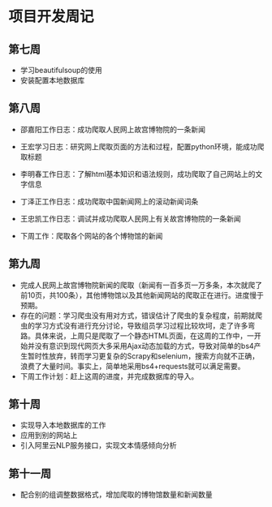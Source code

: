 # 项目开发周记

## 第七周

- 学习beautifulsoup的使用
- 安装配置本地数据库

## 第八周

- 邵嘉阳工作日志：成功爬取人民网上故宫博物院的一条新闻


- 王宏学习日志：研究网上爬取页面的方法和过程，配置python环境，能成功爬取标题


- 李明春工作日志：了解html基本知识和语法规则，成功爬取了自己网站上的文字信息


- 丁泽正工作日志：成功爬取中国新闻网上的滚动新闻词条


- 王忠凯工作日志：调试并成功爬取人民网上有关故宫博物院的一条新闻


- 下周工作：爬取各个网站的各个博物馆的新闻

## 第九周

- 完成人民网上故宫博物院新闻的爬取（新闻有一百多页一万多条，本次就爬了前10页，共100条），其他博物馆以及其他新闻网站的爬取正在进行。进度慢于预期。
- 存在的问题：学习爬虫没有用对方式，错误估计了爬虫的复杂程度，前期就爬虫的学习方式没有进行充分讨论，导致组员学习过程比较坎坷，走了许多弯路。具体来说，上周只是爬取了一个静态HTML页面，在这周的工作中，一开始并没有意识到现代网页大多采用Ajax动态加载的方式，导致对简单的bs4产生暂时性放弃，转而学习更复杂的Scrapy和selenium，搜索方向就不正确，浪费了大量时间。事实上，简单地采用bs4+requests就可以满足需要。
- 下周工作计划：赶上这周的进度，并完成数据库的导入。

## 第十周

- 实现导入本地数据库的工作
- 应用到别的网站上
- 引入阿里云NLP服务接口，实现文本情感倾向分析

## 第十一周

- 配合别的组调整数据格式，增加爬取的博物馆数量和新闻数量